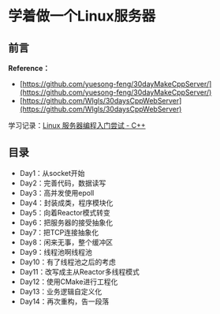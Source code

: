 # 学着做一个Linux服务器

## 前言

**Reference：**

- [https://github.com/yuesong-feng/30dayMakeCppServer/](https://github.com/yuesong-feng/30dayMakeCppServer/)
- [https://github.com/Wlgls/30daysCppWebServer](https://github.com/Wlgls/30daysCppWebServer)

学习记录：[Linux 服务器编程入门尝试 - C++](https://www.fingsinz.space/2024/LinuxServerCpp/)

## 目录

- Day1：从socket开始
- Day2：完善代码，数据读写
- Day3：高并发使用epoll
- Day4：封装成类，程序模块化
- Day5：向着Reactor模式转变
- Day6：把服务器的接受抽象化
- Day7：把TCP连接抽象化
- Day8：闲来无事，整个缓冲区
- Day9：线程池啊线程池
- Day10：有了线程池之后的考虑
- Day11：改写成主从Reactor多线程模式
- Day12：使用CMake进行工程化
- Day13：业务逻辑自定义化
- Day14：再次重构，告一段落